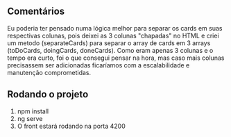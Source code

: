 ## Comentários
Eu poderia ter pensado numa lógica melhor para separar os cards em suas respectivas colunas, pois deixei as 3 colunas "chapadas" no HTML e criei um metodo (separateCards) para separar o array de cards em 3 arrays (toDoCards, doingCards, doneCards).
Como eram apenas 3 colunas e o tempo era curto, foi o que consegui pensar na hora, mas caso mais colunas precisassem ser adicionadas ficaríamos com a escalabilidade e manutenção comprometidas.


## Rodando o projeto
1. npm install
2. ng serve
3. O front estará rodando na porta 4200
